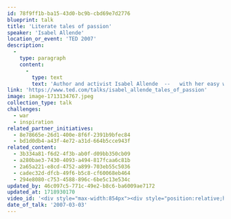 ```yaml
---
id: 78f9ff1b-ba15-43d0-bc9b-cbd69e7d2776
blueprint: talk
title: 'Literate tales of passion'
speaker: 'Isabel Allende'
location_or_event: 'TED 2007'
description:
  -
    type: paragraph
    content:
      -
        type: text
        text: 'Author and activist Isabel Allende  --   with her easy wit and honest insights  --  puts the spotlight on passion and the role of women, on creativity, and on defining feminism.'
link: 'https://www.ted.com/talks/isabel_allende_tales_of_passion'
image: image-1713134767.jpeg
collection_type: talk
challenges:
  - war
  - inspiration
related_partner_initiatives:
  - 8e78665e-26d1-400e-8f6f-2391b9bfec84
  - bd1d0db4-a43f-4e72-a31d-664b5cce943f
related_content:
  - 3b334a81-f6d2-4f3b-ab0f-d09bb350cb09
  - a280bae3-7430-4093-a494-817fcaa6c81b
  - 2a65a221-e8cd-4752-a899-703eb55c5036
  - cadec32d-dfcb-49f6-b5c8-cf60068eb464
  - 294e8080-c753-4588-896c-6be5c13e534c
updated_by: 46c097c5-771c-49e2-b8c6-ba6009ae7172
updated_at: 1718930170
video_id: '<div style="max-width:854px"><div style="position:relative;height:0;padding-bottom:56.25%"><iframe src="https://embed.ted.com/talks/lang/en/isabel_allende_tales_of_passion" width="854" height="480" style="position:absolute;left:0;top:0;width:100%;height:100%" frameborder="0" scrolling="no" allowfullscreen></iframe></div></div>'
date_of_talk: '2007-03-03'
---
```

